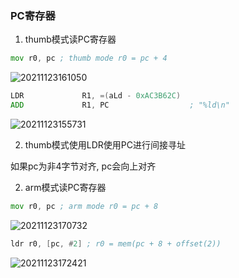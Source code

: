 
### PC寄存器

1. thumb模式读PC寄存器

```asm
mov r0, pc ; thumb mode r0 = pc + 4
```

![20211123161050](https://cdn.jsdelivr.net/gh/yhnu/PicBed/20211123161050.png)

```asm
LDR             R1, =(aLd - 0xAC3B62C)
ADD             R1, PC                  ; "%ld\n"
```

![20211123155731](https://cdn.jsdelivr.net/gh/yhnu/PicBed/20211123155731.png)

2. thumb模式使用LDR使用PC进行间接寻址

如果pc为非4字节对齐, pc会向上对齐

2. arm模式读PC寄存器

```asm
mov r0, pc ; arm mode r0 = pc + 8
```

![20211123170732](https://cdn.jsdelivr.net/gh/yhnu/PicBed/20211123170732.png)

```asm
ldr r0, [pc, #2] ; r0 = mem(pc + 8 + offset(2))
```

![20211123172421](https://cdn.jsdelivr.net/gh/yhnu/PicBed/20211123172421.png)